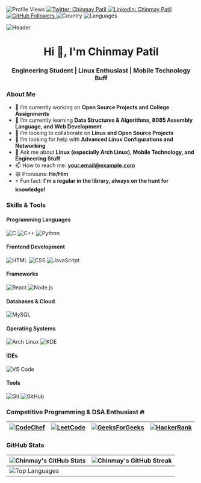 ![Profile Views](https://komarev.com/ghpvc/?username=ChinmayOnGithub&color=brightgreen)
<a href="https://twitter.com/ChinmayOnWeb" target="_blank">
  <img src="https://img.shields.io/twitter/follow/ChinmayOnWeb?style=social" alt="Twitter: Chinmay Patil">
</a>
<a href="https://www.linkedin.com/in/chinmaypatil462/" target="_blank">
  <img src="https://img.shields.io/badge/-Chinmay%20Patil-blue?style=flat-square&logo=Linkedin&logoColor=white" alt="LinkedIn: Chinmay Patil">
</a>
<a href="https://github.com/ChinmayOnGithub" target="_blank">
  <img src="https://img.shields.io/github/followers/ChinmayOnGithub?label=follow&style=social" alt="GitHub Followers">
</a>
![Country](https://img.shields.io/badge/Country-India-success)
![Languages](https://img.shields.io/badge/Languages-English%20%26%20Marathi-brightgreen)

![Header](https://via.placeholder.com/1200x300.png?text=Welcome+to+Chinmay%27s+GitHub+Profile)


<h1 align="center">Hi 👋, I'm Chinmay Patil</h1>
<h3 align="center">Engineering Student | Linux Enthusiast | Mobile Technology Buff</h3>

### About Me
- 🔭 I’m currently working on **Open Source Projects and College Assignments**
- 🌱 I’m currently learning **Data Structures & Algorithms, 8085 Assembly Language, and Web Development**
- 👯 I’m looking to collaborate on **Linux and Open Source Projects**
- 🤔 I’m looking for help with **Advanced Linux Configurations and Networking**
- 💬 Ask me about **Linux (especially Arch Linux), Mobile Technology, and Engineering Stuff**
- 📫 How to reach me: **your.email@example.com**
- 😄 Pronouns: **He/Him**
- ⚡ Fun fact: **I'm a regular in the library, always on the hunt for knowledge!**

### Skills & Tools
#### Programming Languages
![C](https://img.shields.io/badge/-C-05122A?style=flat&logo=C&logoColor=A8B9CC)
![C++](https://img.shields.io/badge/-C++-05122A?style=flat&logo=C%2B%2B&logoColor=00599C)
![Python](https://img.shields.io/badge/-Python-05122A?style=flat&logo=Python&logoColor=3776AB)

#### Frontend Development
![HTML](https://img.shields.io/badge/-HTML-05122A?style=flat&logo=HTML5)
![CSS](https://img.shields.io/badge/-CSS-05122A?style=flat&logo=CSS3&logoColor=1572B6)
![JavaScript](https://img.shields.io/badge/-JavaScript-05122A?style=flat&logo=JavaScript)

#### Frameworks
![React](https://img.shields.io/badge/-React-05122A?style=flat&logo=React)
![Node.js](https://img.shields.io/badge/-Node.js-05122A?style=flat&logo=Node.js)

#### Databases & Cloud
![MySQL](https://img.shields.io/badge/MySQL-%2300f.svg?style=flat&logo=MySQL&logoColor=white)

#### Operating Systems
![Arch Linux](https://img.shields.io/badge/Arch_Linux-1793D1?style=flat&logo=arch-linux&logoColor=ffffff)
![KDE](https://img.shields.io/badge/KDE-1D99F3?style=flat&logo=kde&logoColor=white)

#### IDEs
![VS Code](https://img.shields.io/badge/VS%20Code-007ACC?style=flat&logo=visual-studio-code)

#### Tools
![Git](https://img.shields.io/badge/-Git-05122A?style=flat&logo=git)
![GitHub](https://img.shields.io/badge/-GitHub-05122A?style=flat&logo=github)

### Competitive Programming & DSA Enthusiast 🔥
| [![CodeChef](https://img.shields.io/badge/CodeChef-%23964B00.svg?style=for-the-badge&logo=CodeChef&logoColor=white)](https://www.codechef.com/users/ChinmayOnGithub) | [![LeetCode](https://img.shields.io/badge/LeetCode-000000?style=for-the-badge&logo=LeetCode&logoColor=#d16c06)](https://leetcode.com/ChinmayOnGithub/) | [![GeeksForGeeks](https://img.shields.io/badge/GeeksforGeeks-gray?style=for-the-badge&logo=geeksforgeeks&logoColor=35914c)](https://auth.geeksforgeeks.org/user/ChinmayOnGithub/) | [![HackerRank](https://img.shields.io/badge/-Hackerrank-2EC866?style=for-the-badge&logo=HackerRank&logoColor=white)](https://www.hackerrank.com/ChinmayOnGithub) |
| --- | --- | --- | --- |

### GitHub Stats
| ![Chinmay's GitHub Stats](https://github-readme-stats.vercel.app/api?username=ChinmayOnGithub&include_all_commits=true&count_private=true&show_icons=true&title_color=7A7ADB&icon_color=2234AE&text_color=D3D3D3&bg_color=0,000000,130F40) | ![Chinmay's GitHub Streak](https://github-readme-streak-stats.herokuapp.com/?user=ChinmayOnGithub&theme=radical) |
| --- | --- |
| ![Top Languages](https://github-readme-stats.vercel.app/api/top-langs/?username=ChinmayOnGithub&langs_count=9&layout=compact&title_color=7A7ADB&icon_color=2234AE&text_color=D3D3D3&bg_color=0,000000,130F40) |




